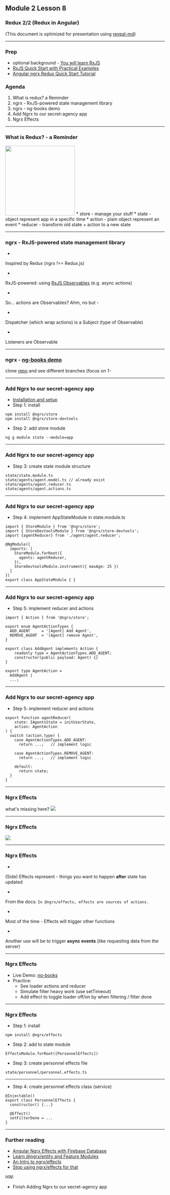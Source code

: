 ## Module 2 Lesson 8
### Redux 2/2 (Redux in Angular)

(This document is optimized for presentation using [reveal-md](https://github.com/webpro/reveal-md))

---

### Prep
* optional background - [You will learn RxJS](https://www.youtube.com/watch?v=uQ1zhJHclvs)
* [RxJS Quick Start with Practical Examples](https://www.youtube.com/watch?v=2LCo926NFLI)
* [Angular ngrx Redux Quick Start Tutorial](https://www.youtube.com/watch?v=f97ICOaekNU)

### Agenda
1. What is redux? a Reminder
2. ngrx - RxJS-powered state management library
3. ngrx - ng-books demo
4. Add Ngrx to our secret-agency app
5. Ngrx Effects

---

### What is Redux? - a Reminder

<img src="./assets/redux.png" height="220px">
* store - manage your stuff
* state - object represent app in a specific time
* action - plain object represent an event
* reducer - transform old state + action to a new state

---

### ngrx - RxJS-powered state management library
* <!-- .element: class="fragment" -->
Inspired by Redux (ngrx !== Redux.js)

* <!-- .element: class="fragment" -->
RxJS-powered: using [RxJS Observables](https://www.youtube.com/watch?v=uQ1zhJHclvs) (e.g. async actions)

* <!-- .element: class="fragment" -->
So... actions are Observables?
Ahm, no but -

* <!-- .element: class="fragment" -->
Dispatcher (which wrap actions) is a Subject (type of Observable)

* <!-- .element: class="fragment" -->
Listeners are Observable

---

### ngrx - [ng-books demo](https://github.com/demo-projects/ng-books/)
clone [repo](https://github.com/demo-projects/ng-books/) and see different branches (focus on 1-

---

### Add Ngrx to our secret-agency app
* [Installation and setup](https://github.com/ngrx/platform/blob/master/docs/store/README.md#installation)
* Step 1: install
```
npm install @ngrx/store
npm install @ngrx/store-devtools
```
* Step 2: add store module
```
ng g module state --module=app
```

---
### Add Ngrx to our secret-agency app

* Step 3: create state module structure
```
state/state.module.ts
state/agents/agent.model.ts // already exist
state/agents/agent.reducer.ts
state/agents/agent.actions.ts
```

---
### Add Ngrx to our secret-agency app

* Step 4: implement AppStateModule in state.module.ts

```
import { StoreModule } from '@ngrx/store';
import { StoreDevtoolsModule } from '@ngrx/store-devtools';
import {agentReducer} from './agent/agent.reducer';

@NgModule({
  imports: [
    StoreModule.forRoot({
      agents: agentReducer,
    }),
    StoreDevtoolsModule.instrument({ maxAge: 25 })
  ]
})
export class AppStateModule { }
```


---
### Add Ngrx to our secret-agency app

* Step 5: implement reducer and actions

```
import { Action } from '@ngrx/store';

export enum AgentActionTypes {
  ADD_AGENT     = '[Agent] Add Agent',
  REMOVE_AGENT  = '[Agent] remove Agent',
}

export class AddAgent implements Action {
    readonly type = AgentActionTypes.ADD_AGENT;
    constructor(public payload: Agent) {}
}

export type AgentAction =
  AddAgent |
  ...;
```
---

### Add Ngrx to our secret-agency app

* Step 5: implement reducer and actions
```
export function agentReducer(
    state: IAgentsState = initUserState,
    action: AgentAction
) {
  switch (action.type) {
    case AgentActionTypes.ADD_AGENT:
      return ...;   // implement logic

    case AgentActionTypes.REMOVE_AGENT:
      return ...;   // implement logic

    default:
      return state;
  }
}
```

---
### Ngrx Effects

what's missing here?
<img src="./assets/redux.png">

---
### Ngrx Effects

<img src="./assets/redux_effects.png" style="margin:0">


---
### Ngrx Effects
* <!-- .element: class="fragment" -->
(Side) Effects represent - things you want to happen **after** state has updated

* <!-- .element: class="fragment" -->
From the docs: `In @ngrx/effects, effects are sources of actions.`

* <!-- .element: class="fragment" -->
Most of the time - Effects will trigger other functions

* <!-- .element: class="fragment" -->
Another use will be to trigger **async events** (like requesting data from the server)

---

### Ngrx Effects
* Live Demo: [ng-books](https://github.com/demo-projects/ng-books/blob/02_book_browser_feature/src/app/features/book-browser/effects/books.effects.ts)
* Practice:
    - See loader actions and reducer
    - Simulate filter heavy work (use setTimeout)
    - Add effect to toggle loader off/on by
    when filtering / filter done

---
### Ngrx Effects
* Step 1: install
```
npm install @ngrx/effects
```
* Step 2: add to state module
```
EffectsModule.forRoot([PersonnelEffects])
```
* Step 3: create personnel effects file
```
state/personnel/personnel.effects.ts
```

---
* Step 4: create personnel effects class (service)
```
@Injectable()
export class PersonnelEffects {
  constructor() {...}

  @Effect()
  setFilterDone = ...
}
```
---

### Further reading
* [Angular Ngrx Effects with Firebase Database](https://www.youtube.com/watch?v=13nWhUndQo4)
* [Learn @ngrx/entity and Feature Modules](https://www.youtube.com/watch?v=8Wy1AqY5gqE)
* [An Intro to ngrx/effects](https://medium.com/front-end-hacking/an-intro-to-ngrx-effects-ngrx-store-with-angular-4-c55c4d1d5baf)
* [Stop using ngrx/effects for that](https://medium.com/@m3po22/stop-using-ngrx-effects-for-that-a6ccfe186399)

HW:
* Finish Adding Ngrx to our secret-agency app